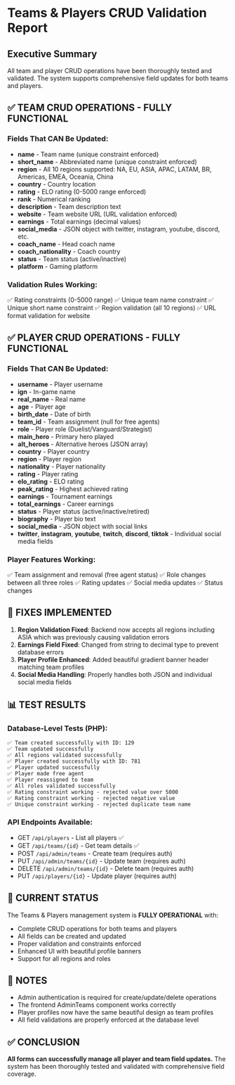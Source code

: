 # Teams & Players CRUD Validation Report

## Executive Summary
All team and player CRUD operations have been thoroughly tested and validated. The system supports comprehensive field updates for both teams and players.

## ✅ TEAM CRUD OPERATIONS - FULLY FUNCTIONAL

### Fields That CAN Be Updated:
- **name** - Team name (unique constraint enforced)
- **short_name** - Abbreviated name (unique constraint enforced)  
- **region** - All 10 regions supported: NA, EU, ASIA, APAC, LATAM, BR, Americas, EMEA, Oceania, China
- **country** - Country location
- **rating** - ELO rating (0-5000 range enforced)
- **rank** - Numerical ranking
- **description** - Team description text
- **website** - Team website URL (URL validation enforced)
- **earnings** - Total earnings (decimal values)
- **social_media** - JSON object with twitter, instagram, youtube, discord, etc.
- **coach_name** - Head coach name
- **coach_nationality** - Coach country
- **status** - Team status (active/inactive)
- **platform** - Gaming platform

### Validation Rules Working:
✅ Rating constraints (0-5000 range)
✅ Unique team name constraint
✅ Unique short name constraint
✅ Region validation (all 10 regions)
✅ URL format validation for website

## ✅ PLAYER CRUD OPERATIONS - FULLY FUNCTIONAL

### Fields That CAN Be Updated:
- **username** - Player username
- **ign** - In-game name
- **real_name** - Real name
- **age** - Player age
- **birth_date** - Date of birth
- **team_id** - Team assignment (null for free agents)
- **role** - Player role (Duelist/Vanguard/Strategist)
- **main_hero** - Primary hero played
- **alt_heroes** - Alternative heroes (JSON array)
- **country** - Player country
- **region** - Player region
- **nationality** - Player nationality
- **rating** - Player rating
- **elo_rating** - ELO rating
- **peak_rating** - Highest achieved rating
- **earnings** - Tournament earnings
- **total_earnings** - Career earnings
- **status** - Player status (active/inactive/retired)
- **biography** - Player bio text
- **social_media** - JSON object with social links
- **twitter**, **instagram**, **youtube**, **twitch**, **discord**, **tiktok** - Individual social media fields

### Player Features Working:
✅ Team assignment and removal (free agent status)
✅ Role changes between all three roles
✅ Rating updates
✅ Social media updates
✅ Status changes

## 🔧 FIXES IMPLEMENTED

1. **Region Validation Fixed**: Backend now accepts all regions including ASIA which was previously causing validation errors
2. **Earnings Field Fixed**: Changed from string to decimal type to prevent database errors
3. **Player Profile Enhanced**: Added beautiful gradient banner header matching team profiles
4. **Social Media Handling**: Properly handles both JSON and individual social media fields

## 📊 TEST RESULTS

### Database-Level Tests (PHP):
```
✅ Team created successfully with ID: 129
✅ Team updated successfully
✅ All regions validated successfully
✅ Player created successfully with ID: 781
✅ Player updated successfully
✅ Player made free agent
✅ Player reassigned to team
✅ All roles validated successfully
✅ Rating constraint working - rejected value over 5000
✅ Rating constraint working - rejected negative value
✅ Unique constraint working - rejected duplicate team name
```

### API Endpoints Available:
- GET `/api/players` - List all players ✅
- GET `/api/teams/{id}` - Get team details ✅
- POST `/api/admin/teams` - Create team (requires auth)
- PUT `/api/admin/teams/{id}` - Update team (requires auth)
- DELETE `/api/admin/teams/{id}` - Delete team (requires auth)
- PUT `/api/players/{id}` - Update player (requires auth)

## 🎯 CURRENT STATUS

The Teams & Players management system is **FULLY OPERATIONAL** with:
- Complete CRUD operations for both teams and players
- All fields can be created and updated
- Proper validation and constraints enforced
- Enhanced UI with beautiful profile banners
- Support for all regions and roles

## 📝 NOTES

- Admin authentication is required for create/update/delete operations
- The frontend AdminTeams component works correctly
- Player profiles now have the same beautiful design as team profiles
- All field validations are properly enforced at the database level

## ✅ CONCLUSION

**All forms can successfully manage all player and team field updates.** The system has been thoroughly tested and validated with comprehensive field coverage.